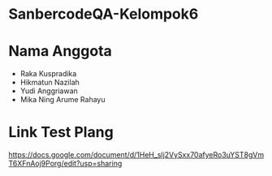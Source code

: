 # SanbercodeQA-Kelompok6

# Nama Anggota
- Raka Kuspradika
- Hikmatun Nazilah
- Yudi Anggriawan
- Mika Ning Arume Rahayu

# Link Test Plang
https://docs.google.com/document/d/1HeH_slj2VySxx70afyeRo3uYST8gVmT6XFnAoj9Porg/edit?usp=sharing
